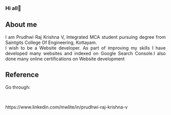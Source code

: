 ### Hi all👋
## About me
<p align="justify">  I am Prudhwi Raj Krishna V, Integrated MCA student pursuing
degree from Saintgits College Of Engineering, Kottayam.<br>
I wish to be a Website developer. As part of improving my skills I have developed many websites and indexed
on Google Search Console.I also done many online certifications on Website development 
</p>

## Reference

<p> Go through:</p><br><p>https://www.linkedin.com/mwlite/in/prudhwi-raj-krishna-v</p>
